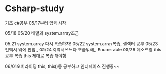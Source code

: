 # Csharp-study
기초 c#공부 05/17부터 입력 시작

05/18
05/20 배열과 system.array조금

05.21 system.array 다시 복습하자!
05/22 system.array복습, 셀렉터 공부
05/23 인덱서 밖에 안함,,
05/24 이력서쓰느라 조금밖에,, Enumerable
05/28 메소드랑 this공부 복습 this 제대로 복습 해야함

06/01오버라이딩 this, this()등 공부하고 인터페이스 진행중~~